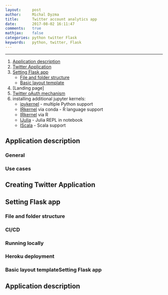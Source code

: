 ```yaml
---
layout:     post
author:     Michal Dyzma
title:      Twitter account analytics app
date:       2017-08-02 16:11:47
comments:   true
mathjax:    false
categories: python twitter Flask
keywords:   python, twitter, Flask
---
```



-----

1. [Application description](#description)
2. [Twitter Application](#app)
3. [Setting Flask app](#set_flask)
    * [File and folder structure](#template)
    * [Basic layout template](#template)
4. [Landing page]
4. [Twitter oAuth mechanism](#oauth)
5. installing additional jupyter kernels:
    * [ipykernel](#ipykernel) - multiple Python support
    * [IRkernel](#irkernel_py) via conda - R language support
    * [IRkernel](#irkernel_r) via R
    * [IJulia](#ijulia) - Julia REPL in notebook
    * [IScala](#iscala) - Scala support



<a name="description"></a>

## Application description

### General

### Use cases

<a name="app"></a>

## Creating Twitter Application



<a name="set_flask"></a>

## Setting Flask app


<a name="file_structure"></a>

### File and folder structure

<a name="ci_cd"></a>

### CI/CD

### Running locally

### Heroku deployment
<a name="basic_template"></a>

### Basic layout templateSetting Flask app



<a name="description"></a>

## Application description
